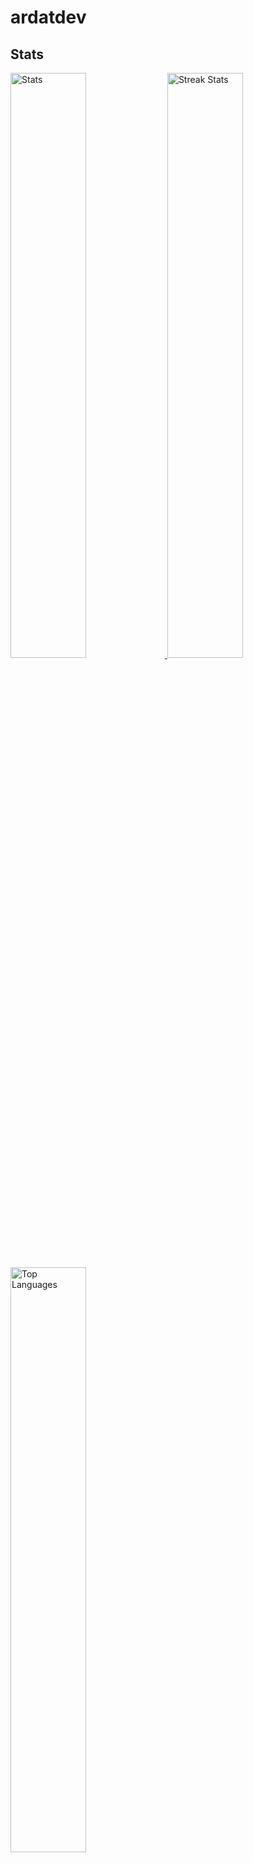 # ardatdev
## Stats
<div>
    <a href="https://github.com/anuraghazra/github-readme-stats">
        <img width="49%" alt="Stats" src="https://github-readme-stats.vercel.app/api?username=ardatdev&theme=apprentice&hide_border=true&count_private=true&include_all_commits=true&custom_title=Arda's+GitHub+Stats"/>
    </a>
    <a href="https://github-readme-streak-stats.herokuapp.com">
      <img width="49%" alt="Streak Stats" src="http://github-readme-streak-stats.herokuapp.com?user=ardatdev&hide_border=true&date_format=M%20j%5B%2C%20Y%5D&background=262626&stroke=616BBC00&sideLabels=BCBCBC&currStreakLabel=BCBCBC&currStreakNum=FFFFFF&sideNums=FFFFFF&dates=5F875F&ring=AF5F5F&fire=AF5F5F"/>
    </a>
    <a href="https://github.com/anuraghazra/github-readme-stats">
      <img width="49%" alt="Top Languages" src="https://github-readme-stats.vercel.app/api/top-langs/?username=ardatdev&theme=apprentice&langs_count=6&hide_border=true&hide_title=true" />
    </a>
    <a href="https://github.com/Ashutosh00710/github-readme-activity-graph">
      <img width="98%" alt="Activity" src="https://activity-graph.herokuapp.com/graph?username=ardatdev&bg_color=262626&color=BCBCBC&line=8787AF&point=6C6C6C&area_color=5F5F87&area=true&hide_border=true" />
    </a>
</div>

## Languages I Know
* C#
* C++
* CSS3
* HTML5
* Markdown
* Python
* V
* Javascript
* SQL

## Operating Systems I Used
* Windows
  * Windows 98
  * Windows ME
  * Windows XP
  * Windows Vista
  * Windows 7
  * Windows 8
  * Windows 8.1
  * Windows 10

* Linux
  * Debian
    * Debian
    * Pardus
    * Ubuntu
      * Pop_OS!
  * Arch
    * Arch
    * Manjaro
    * Mabox Linux
  * Red Hat
    * Fedora
    * OpenSUSE
  * Gentoo
    * Pardus
  * LFS
    * Android
    * Pisi Linux
    * Milis Linux

* BSD
    * FreeBSD
    * OpenBSD
    
* Other
  * ToaruOS
  * MikeOS

I'm currently using **Mabox Linux**, **Windows 10** and **Android**.<br/>

## Window Managers/Desktop Environments I Used
* GNOME
* KDE Plasma
* Budgie
* LXDE
* XFCE
* LXQT
* Openbox
* AwesomeWM

I'm currently using **Openbox**.

## Browsers I Used
* Blink
  * Google Chrome (Chromium)
  * Edge (Chromium)
  * Opera (Chromium)
  * Brave (Chromium)
  * Maxthon (Chromium)
  * Torch (Chromium)
  * Vivaldi (Chromium)
  * Yandex Browser (Chromium)
  * Falkon (Qt WebEngine)
* Gecko
  * Firefox
  * Tor
  * Netscape Navigator 9
  * Librewolf
  * Flock
* Webkit
  * Safari
  * GNOME Web(Epiphany)
  * Konqueror
  * qutebrowser
* Goanna
  * Pale Moon
* KHTML
  * Konqueror
  * Celer Browser
* Other
  * IE (Trident)
  * Edge (EdgeHTML)
  * NetSurf

I'm currently using **Mozilla Firefox**.

## Contact

* [Email](mailto:arda@artadosearch.com)
